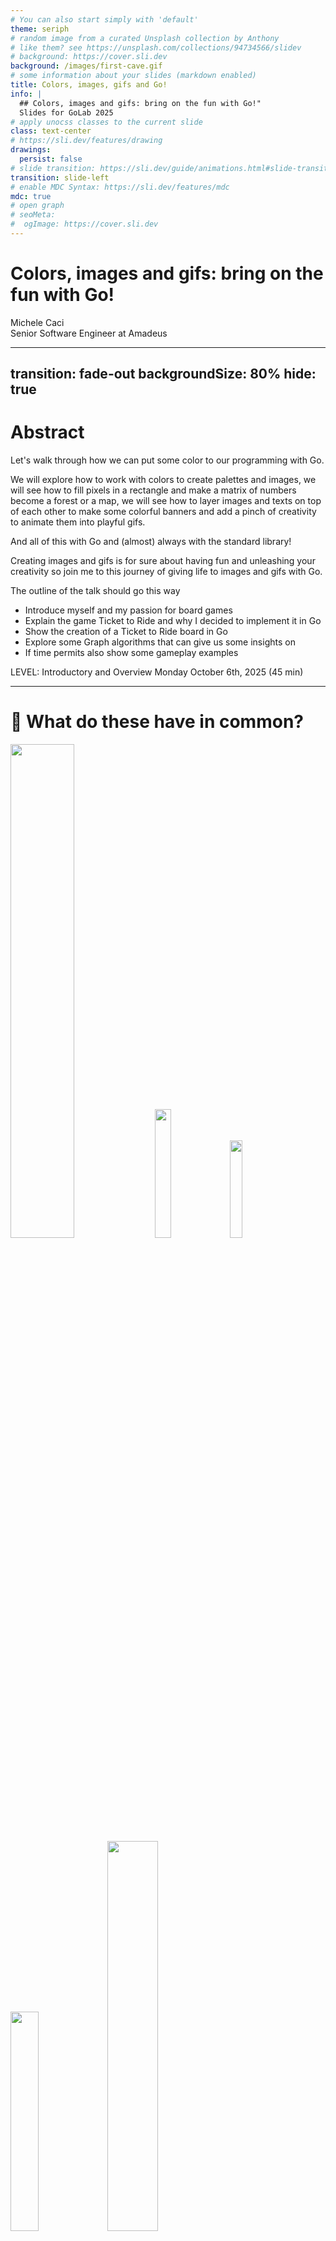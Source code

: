 ```yaml
---
# You can also start simply with 'default'
theme: seriph
# random image from a curated Unsplash collection by Anthony
# like them? see https://unsplash.com/collections/94734566/slidev
# background: https://cover.sli.dev
background: /images/first-cave.gif
# some information about your slides (markdown enabled)
title: Colors, images, gifs and Go!
info: |
  ## Colors, images and gifs: bring on the fun with Go!"
  Slides for GoLab 2025
# apply unocss classes to the current slide
class: text-center
# https://sli.dev/features/drawing
drawings:
  persist: false
# slide transition: https://sli.dev/guide/animations.html#slide-transitions
transition: slide-left
# enable MDC Syntax: https://sli.dev/features/mdc
mdc: true
# open graph
# seoMeta:
#  ogImage: https://cover.sli.dev
---
```


# Colors, images and gifs: bring on the fun with Go!

<div class="absolute bottom-10 text-left">
    <div>Michele Caci</div>
    <div>Senior Software Engineer at Amadeus</div>
    <div class="flex m-0 gap-1">
      <a href="https://github.com/mcaci" target="_blank" alt="Michele's GitHub" title="Michele's GitHub"
        class="text-xl slidev-icon-btn opacity-50 !border-none !hover:text-white">
        <carbon-logo-github />
      </a>
      <a href="https://x.com/goMicheleCaci" target="_blank" alt="Michele's X" title="Michele's X"
        class="text-xl slidev-icon-btn opacity-50 !border-none !hover:text-white">
        <carbon-logo-x />
      </a>
      <a href="https://www.linkedin.com/in/michele-caci-47770132/" target="_blank" alt="Michele's Linkedin" title="Michele's Linkedin"
        class="text-xl slidev-icon-btn opacity-50 !border-none !hover:text-white">
        <carbon-logo-linkedin />
      </a>
    </div>
</div>

---
transition: fade-out
backgroundSize: 80%
hide: true
---

# Abstract

<!-- layout: image-right -->

Let's walk through how we can put some color to our programming with Go.

We will explore how to work with colors to create palettes and images, we will see how to fill pixels in a rectangle and make a matrix of numbers become a forest or a map, we will see how to layer images and texts on top of each other to make some colorful banners and add a pinch of creativity to animate them into playful gifs.

And all of this with Go and (almost) always with the standard library!

Creating images and gifs is for sure about having fun and unleashing your creativity so join me to this journey of giving life to images and gifs with Go.

The outline of the talk should go this way

- Introduce myself and my passion for board games
- Explain the game Ticket to Ride and why I decided to implement it in Go
- Show the creation of a Ticket to Ride board in Go
- Explore some Graph algorithms that can give us some insights on
- If time permits also show some gameplay examples

LEVEL: Introductory and Overview
Monday October 6th, 2025 (45 min)

---

# 🧠 What do these have in common?

<img src="/images/actual-cave-with-sand.png" class="absolute top-25 left-20" style="width: 45%; height: auto;"/>
<img v-click="+1" src="/images/forest.png" class="absolute bottom-5 left-10" style="width: 23%; height: auto;"/>
<img v-click="+2" src="/images/bgGradient.png" class="absolute bottom-25 left-85" style="width: 20%; height: auto;"/>
<img v-click="+3" src="/images/LunchBreak.gif" class="absolute bottom-8 left-67" style="width: 30%; height: auto;"/>
<img v-click="+4" src="/images/game_of_life.gif" class="absolute bottom-10 right-5" style="width: 40%; height: auto;"/>

<!-- Show a sequence of 3 images or gifs created with Go -->

---
layout: lblue-fact
---

They are all made in Go

---

# ⚠️ Disclaimer

In this talk you can expect a lot of:
- Images 🖼️
- GIFs 🎞️
- And Go 🐹

The code will be shared so your creativity can take over!
- Light up those pixels! 🧮
- Let's Put Some Color to Our Programming with Go
  - Unleashing creativity with pixels, palettes, and Go!

I tried to create **all** the images in this presentation using Go.

---

# 🎨 Why would you even create images or gifs in Go?

- I love Go
- It’s fun
- It’s weirdly satisfying
- It shows that Go can hold its ground when working with images
  - Go is not the first language mentioned for image creation, so of course I had to do that (wink to the way Ron Evans says, Go is not for that, so of course I had to do it in Go)
- 🎨 Why Color in Code?
  - Programming isn't just logic—it's also art
  - Go is fast, simple, and surprisingly good at graphics
  - We'll use (almost) only the standard library!

---

# 👋 Welcome!
- Who I am
- Why I love Go
- What this talk is about: creativity, color, and fun!

---

# 🖼️ Our First Image

The basics: step by step

<v-click>
1. We start by defining the bounds of the image as a rectangle.

```go
r := image.Rect(0, 0, 1024, 768) // A 1024x768 image
```
</v-click>

<v-click>
2. We create the image using the rectangle and a specific color space (RGBA).

```go
img := image.NewRGBA(r)
```
</v-click>

<v-click>
3. We set the pixels of the image to the color we want

```go
for x := range r.Max.X {
  for y := range r.Max.Y {
    img.Set(x, y, color.RGBA{G: 150, A: 255})
  }
}
```
</v-click>

<v-click>
4. We encode the image into a file with a specific format

</v-click>

<img v-click="1" src="/images/bounds.png" class="absolute top-18 right-10" style="width: 28%; height: auto;"/>
<img v-click="5" src="/images/green.png" class="absolute top-50 right-25" style="width: 30%; height: auto;"/>

---

# 🖼️ Our First Image

Full code

```go{all|11|12|13-17|18-19|all}
package main

import (
	"image"
	"image/color"
	"image/png"
	"os"
)

func main() {
	r := image.Rect(0, 0, 1024, 768)
	img := image.NewRGBA(r)
	for x := range r.Max.X {
		for y := range r.Max.Y {
			img.Set(x, y, color.RGBA{G: 150, A: 255})
		}
	}
	f, _ := os.Create("green.png")
	png.Encode(f, img)
}
```

<img v-click=5 src="/images/green.png" class="absolute top-50 right-25" style="width: 30%; height: auto;"/>

---

# 🎨 Beyond our First Image

````md magic-move
```go
img.Set(x, y, color.RGBA{G: 150, A: 255})
```

```go
img.Set(x, y, color.RGBA{B: 150, A: 255})
```

```go
var b, g uint8
switch (x/32 + y/32) % 2 {
case 0:
  b = 150
default:
  g = 150
}
img.Set(x, y, color.RGBA{B: b, G: g, A: 255})
```

```go
b := float64(x) / float64(r.Max.X) * 255
g := float64(y) / float64(r.Max.Y) * 255
img.Set(x, y, color.RGBA{B: uint8(b), G: uint8(g), A: 255})
```

```go
func paintWith(/***/) color.Color {
  /***/
}

img.Set(x, y, paintWith(/***/))
```
````

<v-click at=4>

````md magic-move
```go
func paintWith(x, y int, r image.Rectangle) color.Color {
  b := float64(x) / float64(r.Max.X) * 255
  g := float64(y) / float64(r.Max.Y) * 255
  return color.RGBA{B: uint8(b), G: uint8(g), A: 255}
}
```

```go
func paintWith(x, y int) color.Color {
  r := (1 + math.Cos(float64(x)/10)) * 255
  g := (1 + math.Sin(float64(y)/10)) * 255
  return color.RGBA{
    R: uint8(r),
    G: uint8(g),
    A: 255,
  }
}
```

```go
func paintWith(t time.Time) color.Color {
  nano := uint32(t.UnixNano())
  r := uint8((nano >> 16) & 0xFF)
  g := uint8((nano >> 8) & 0xFF)
  b := uint8(nano & 0xFF)
  return color.RGBA{
    R: uint8(r),
    G: uint8(g),
    B: uint8(b),
    A: 255,
  }
}
```
````
</v-click>

<img src="/images/green.png" class="absolute top-18 right-10" style="width: 28%; height: auto;"/>
<img v-click="+1" src="/images/blue.png" class="absolute top-35 right-20" style="width: 30%; height: auto;"/>
<img v-click="+2" src="/images/bgCheckerboard.png" class="absolute top-50 right-35" style="width: 30%; height: auto;"/>
<img v-click="+3" src="/images/bgGradient.png" class="absolute top-65 right-50" style="width: 28%; height: auto;"/>
<!-- <img v-click="+4" v-click.hide src="/images/bgGradient.png" class="absolute top-50 right-25" style="width: 50%; height: auto;"/> -->
<img v-click="+5" src="/images/plaid.png" class="absolute top-50 right-25" style="width: 40%; height: auto;"/>
<img v-click="+6" src="/images/timeflow.png" class="absolute top-50 right-25" style="width: 45%; height: auto;"/>
<img v-click="+7" src="/images/timeflow.gif" class="absolute top-21 right-5" style="width: 50%; height: auto;"/>

<!-- 
In the first image we started by setting all pixels to a fully opaque medium green (not too bright, not too dark)

We can easily change that to a fully opaque medium blue (not too bright, not too dark)

Or go even a bit further and create a checkerboard pattern or a gradient of blue and green where each pixel is a combination of blue and green that depend on the coordinates

We decide the color we want to paint the image the way we want and with the tools we want: our choice is just a function that decides what color goes where.

We can use math (yes, math) to create a nice plaid.

Or we can even visualize the flow of time. By the way if your really want to see how the fime flows, here it is... a malfunctioning TV screen: mystery solved, you're welcome.
-->

---
layout: lblue-fact
---

_We decide what color to set for each pixels_

<!-- And this is the basics of creating an image -->

---

# 🧮 From Numbers and Maps

Because setting pixels is fun and imaginative, but we can use some tools to improve our images

- Look at this input

> 525,119 -> 525,122 -> 523,122 -> 523,125 -> 529,125 -> 529,122 -> 528,122 -> 528,119

> 497,69 -> 497,73 -> 489,73 -> 489,78 -> 504,78 -> 504,73 -> 501,73 -> 501,69

> 480,38 -> 480,31 -> 480,38 -> 482,38 -> 482,35 -> 482,38 -> 484,38 -> 484,35 -> 484,38 -> 486,38 -> 486,28 -> 486,38 -> 488,38 -> 488,36 -> 488,38

> 480,38 -> 480,31 -> 480,38 -> 482,38 -> 482,35 -> 482,38 -> 484,38 -> 484,35 -> 484,38 -> 486,38 -> 486,28 -> 486,38 -> 488,38 -> 488,36 -> 488,38

> \[...\]

<v-clicks>

[Advent of code 2022, day 14](https://adventofcode.com/2022/day/14)

These are `(x, y)` coordinates in a 2D space representing walls.

In particular `525,119 -> 525,122` means there's a vertical wall between those two coordinates and `525,122 -> 523,122` means there's a horizontal wall between those coordinates.

So we can render them!

<img src="/images/cave.png" class="absolute top-45 left-35" style="width: 70%; height: auto;"/>

</v-clicks>

---

# 🧮 From Numbers and Maps

There's more

We have a cave and what's more, sand is coming down from it! (from coordinate `500,0`)

- Visualizing matrices as forests, terrain, or heatmaps
- Mapping values to colors
- Example: turning a grid of numbers into a landscape

<img v-click="[1, '+1']" src="/images/forest.png" class="absolute top-50 right-25" style="width: 30%; height: auto;"/>
<img v-click="[2, '+1']" src="/images/hill.png" class="absolute top-50 right-25" style="width: 35%; height: auto;"/>
<img v-click="3" src="/images/cave-with-sand.png" class="absolute top-50 right-25" style="width: 40%; height: auto;"/>


<!-- Add joke about the matrix movie and or bitmaps -->

---

# Making Art with Go

Piet Go-ndrian

Easiest way: https://www.google.com/search?q=piet+mondrian&client=ms-android-google&sca_esv=e34a8a4f92e4e401&udm=2&biw=411&bih=785&sxsrf=AE3TifMXRufYHwbrEiyrTi5GI1jaf5AZUg%3A1755465000360&ei=KEWiaPXiFa6HkdUPmJ7RoAg&gs_ssp=eJzj4tTP1TdILspLMjVg9OItyEwtUcjNz0spykzMAwBr0Qib&oq=piet+&gs_lp=EhJtb2JpbGUtZ3dzLXdpei1pbWciBXBpZXQgKgIIADIFEC4YgAQyBRAAGIAEMgUQLhiABDIFEC4YgAQyBRAAGIAESMU2UKwSWL4mcAJ4AJABAJgBgQGgAbkDqgEDNC4xuAEByAEA-AEBmAIHoALeA6gCBcICChAjGCcYyQIY6gLCAgcQIxgnGMkCwgIKEC4YgAQYQxiKBcICChAAGIAEGEMYigXCAgsQLhiABBjHARivAZgDBJIHAzYuMaAHhC-yBwM0LjG4B9YDwgcDMi03yAch&sclient=mobile-gws-wiz-img

---

## 🖼️ Layering Images and Text
- Composing visuals with layers
- Adding text overlays
- Creating banners and posters

---

## 🎞️ Animating with Go
- Making playful GIFs
- Frame-by-frame animation
- Example: animated banner or pixel art

---

## 🧰 Tools & Techniques
- Go packages used (mostly standard library)
- Tips for working with images and pixels
- How to stay creative while coding
---

## 🧠 What You Can Build
- Fun projects: maps, games, visualizations
- Ideas to explore on your own
- Encouragement to experiment!

---

## 🙌 Wrapping Up
- Recap of what we covered
- Resources and links
- Final thoughts: code is a canvas!

---

## 💬 Q&A
- Ask me anything!
- Connect with me online

---
layout: lblue-end
---

<div class="text-white font-size-10">
Thank you very much!
</div>

<div class="absolute bottom-10">
  <div  class="text-white">Michele Caci</div>
  <div class="flex m-0 gap-1">
    <a href="https://github.com/mcaci" target="_blank" alt="Michele's GitHub" title="Michele's GitHub"
      class="text-xl slidev-icon-btn opacity-50 !border-none !hover:text-white">
      <carbon-logo-github />
    </a>
    <a href="https://x.com/goMicheleCaci" target="_blank" alt="Michele's X" title="Michele's X"
      class="text-xl slidev-icon-btn opacity-50 !border-none !hover:text-white">
      <carbon-logo-x />
    </a>
    <a href="https://www.linkedin.com/in/michele-caci-47770132/" target="_blank" alt="Michele's Linkedin" title="Michele's Linkedin"
      class="text-xl slidev-icon-btn opacity-50 !border-none !hover:text-white">
      <carbon-logo-linkedin />
    </a>
  </div>
</div>

<!-- HOW ABOUT A FUNNY IDEA FOR PEACE OUT? LIKE A ENDING CREDITS? OR SOMETHING ELSE? TO BE SEEN -->